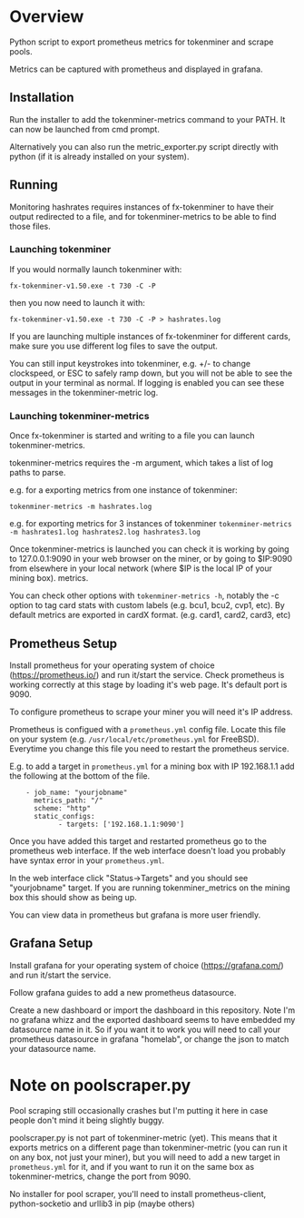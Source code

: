 # Overview

Python script to export prometheus metrics for tokenminer and scrape pools.

Metrics can be captured with prometheus and displayed in grafana.

## Installation

Run the installer to add the tokenminer-metrics command to your PATH.
It can now be launched from cmd prompt.

Alternatively you can also run the metric_exporter.py script directly with python
(if it is already installed on your system).

## Running 

Monitoring hashrates requires instances of fx-tokenminer to have their output redirected to a
file, and for tokenminer-metrics to be able to find those files.

### Launching tokenminer

If you would normally launch tokenminer with:

`fx-tokenminer-v1.50.exe -t 730 -C -P`

then you now need to launch it with:

`fx-tokenminer-v1.50.exe -t 730 -C -P > hashrates.log`

If you are launching multiple instances of fx-tokenminer for different cards,
make sure you use different log files to save the output.

You can still input keystrokes into tokenminer, e.g. +/- to change clockspeed,
or ESC to safely ramp down, but you will not be able to see the output in your
terminal as normal. If logging is enabled you can see these messages in the
tokenminer-metric log.

### Launching tokenminer-metrics

Once fx-tokenminer is started and writing to a file you can launch
tokenminer-metrics.

tokenminer-metrics requires the -m argument, which takes a list of log paths to
parse.

e.g. for a exporting metrics from one instance of tokenminer:

`tokenminer-metrics -m hashrates.log`

e.g. for exporting metrics for 3 instances of tokenminer
`tokenminer-metrics -m hashrates1.log hashrates2.log hashrates3.log`

Once tokenminer-metrics is launched you can check it is working by going to
127.0.0.1:9090 in your web browser on the miner, or by going to $IP:9090 from
elsewhere in your local network (where $IP is the local IP of your mining box).
metrics. 

You can check other options with `tokenminer-metrics -h`, notably the -c option
to tag card stats with custom labels (e.g. bcu1, bcu2, cvp1, etc). By
default metrics are exported in cardX format. (e.g. card1, card2, card3, etc)

## Prometheus Setup

Install prometheus for your operating system of choice (https://prometheus.io/) and run it/start the service.
Check prometheus is working correctly at this stage by loading it's web page. It's default port is 9090.

To configure prometheus to scrape your miner you will need it's IP address.

Prometheus is configued with a `prometheus.yml` config file. Locate this file
on your system (e.g. `/usr/local/etc/prometheus.yml` for FreeBSD). Everytime
you change this file you need to restart the prometheus service.

E.g. to add a target in `prometheus.yml` for a mining box with IP 192.168.1.1 add
the following at the bottom of the file. 

```
    - job_name: "yourjobname"
      metrics_path: "/"
      scheme: "http"
      static_configs:
            - targets: ['192.168.1.1:9090']
```

Once you have added this target and restarted prometheus go to the prometheus
web interface. If the web interface doesn't load you probably have syntax error
in your `prometheus.yml`.

In the web interface click "Status->Targets" and you should see "yourjobname"
target. If you are running tokenminer_metrics on the mining box this should show
as being up.

You can view data in prometheus but grafana is more user friendly.

## Grafana Setup

Install grafana for your operating system of choice (https://grafana.com/) and run it/start the service.

Follow grafana guides to add a new prometheus datasource.

Create a new dashboard or import the dashboard in this repository. Note I'm no
grafana whizz and the exported dashboard seems to have embedded my datasource name in
it. So if you want it to work you will need to call your prometheus datasource
in grafana "homelab", or change the json to match your datasource name.

# Note on poolscraper.py

Pool scraping still occasionally crashes but I'm putting it here in case people
don't mind it being slightly buggy.

poolscraper.py is not part of tokenminer-metric (yet). This
means that it exports metrics on a different page than tokenminer-metric (you
can run it on any box, not just your miner), but you will need to add a new target in `prometheus.yml` for it, and if
you want to run it on the same box as tokenminer-metrics, change the port from
9090.

No installer for pool scraper, you'll need to install prometheus-client, python-socketio and
urllib3 in pip (maybe others)

